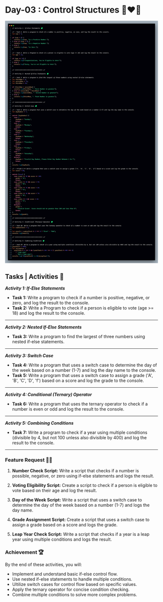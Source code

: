 # Day-03 : Control Structures 🍵❤️‍🔥

![Day-03 Code Snap](./Day-03.png)

## Tasks | Activities 🌟

_**Activity 1: If-Else Statements**_

- **Task 1:** Write a program to check if a number is positive, negative, or zero, and log the result to the console.
- **Task 2:** Write a Program to check if a person is eligible to vote (age >= 18) and log the result to the console.

<hr/>

_**Activity 2: Nested If-Else Statements**_

- **Task 3:** Write a program to find the largest of three numbers using nested if-else statements.

<hr/>

_**Activity 3: Switch Case**_

- **Task 4:** Write a program that uses a switch case to determine the day of the week based on a number (1-7) and log the day name to the console.
- **Task 5:** Write a program that uses a switch case to assign a grade ('A', 'B', 'C', 'D', 'f') based on a score and log the grade to the console.

<hr/>

_**Activity 4: Conditional (Ternary) Operator**_

- **Task 6:** Write a program that uses the ternary operator to check if a number is even or odd and log the result to the console.

<hr/>

_**Activity 5: Combining Conditions**_

- **Task 7:** Write a program to check if a year using multiple conditions (divisible by 4, but not 100 unless also divisible by 400) and log the result to the console.

<hr/>

### Feature Request 🙇‍♂️

1. **Number Check Script:** Write a script that checks if a number is possible, negative, or zero using if-else statements and logs the result.

2. **Voting Eligibility Script:** Create a script to check if a person is eligible to vote based on their age and log the result.

3. **Day of the Week Script:** Write a script that uses a switch case to determine the day of the week based on a number (1-7) and logs the day name.

4. **Grade Assignment Script:** Create a script that uses a switch case to assign a grade based on a score and logs the grade.

5. **Leap Year Check Script:** Write a script that checks if a year is a leap year using multiple conditions and logs the result.

### Achievement 🏆

By the end of these activities, you will:

- Implement and understand basic if-else control flow.
- Use nested if-else statements to handle multiple conditions.
- Ultilize switch cases for control flow based on specific values.
- Apply the ternary operator for concise condition checking.
- Combine multiple conditions to solve more complex problems.
